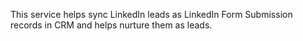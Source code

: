 This service helps sync LinkedIn leads as LinkedIn Form Submission records in CRM and helps nurture them as leads.